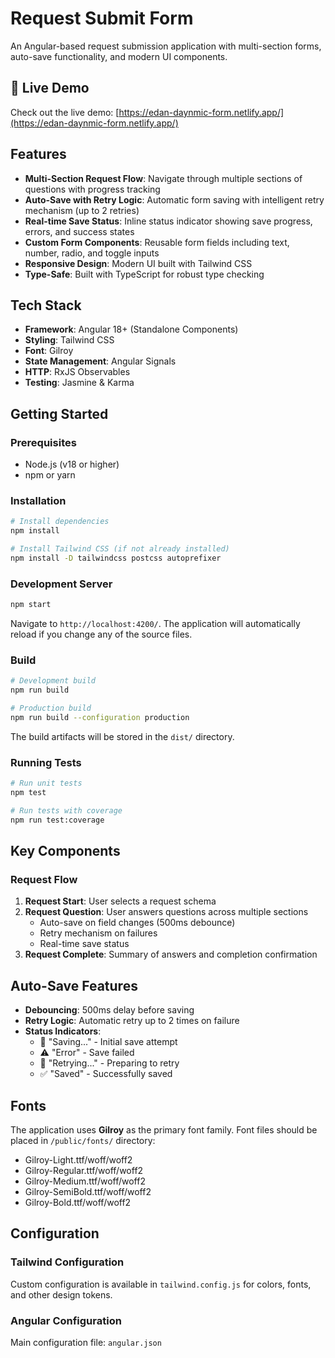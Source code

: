 # Request Submit Form

An Angular-based request submission application with multi-section forms, auto-save functionality, and modern UI components.

## 🚀 Live Demo

Check out the live demo: [https://edan-daynmic-form.netlify.app/](https://edan-daynmic-form.netlify.app/)

## Features

- **Multi-Section Request Flow**: Navigate through multiple sections of questions with progress tracking
- **Auto-Save with Retry Logic**: Automatic form saving with intelligent retry mechanism (up to 2 retries)
- **Real-time Save Status**: Inline status indicator showing save progress, errors, and success states
- **Custom Form Components**: Reusable form fields including text, number, radio, and toggle inputs
- **Responsive Design**: Modern UI built with Tailwind CSS
- **Type-Safe**: Built with TypeScript for robust type checking

## Tech Stack

- **Framework**: Angular 18+ (Standalone Components)
- **Styling**: Tailwind CSS
- **Font**: Gilroy
- **State Management**: Angular Signals
- **HTTP**: RxJS Observables
- **Testing**: Jasmine & Karma

## Getting Started

### Prerequisites

- Node.js (v18 or higher)
- npm or yarn

### Installation

```bash
# Install dependencies
npm install

# Install Tailwind CSS (if not already installed)
npm install -D tailwindcss postcss autoprefixer
```

### Development Server

```bash
npm start
```

Navigate to `http://localhost:4200/`. The application will automatically reload if you change any of the source files.

### Build

```bash
# Development build
npm run build

# Production build
npm run build --configuration production
```

The build artifacts will be stored in the `dist/` directory.

### Running Tests

```bash
# Run unit tests
npm test

# Run tests with coverage
npm run test:coverage
```

## Key Components

### Request Flow

1. **Request Start**: User selects a request schema
2. **Request Question**: User answers questions across multiple sections
   - Auto-save on field changes (500ms debounce)
   - Retry mechanism on failures
   - Real-time save status
3. **Request Complete**: Summary of answers and completion confirmation

## Auto-Save Features

- **Debouncing**: 500ms delay before saving
- **Retry Logic**: Automatic retry up to 2 times on failure
- **Status Indicators**:
  - 🔄 "Saving..." - Initial save attempt
  - ⚠️ "Error" - Save failed
  - 🔄 "Retrying..." - Preparing to retry
  - ✅ "Saved" - Successfully saved

## Fonts

The application uses **Gilroy** as the primary font family. Font files should be placed in `/public/fonts/` directory:

- Gilroy-Light.ttf/woff/woff2
- Gilroy-Regular.ttf/woff/woff2
- Gilroy-Medium.ttf/woff/woff2
- Gilroy-SemiBold.ttf/woff/woff2
- Gilroy-Bold.ttf/woff/woff2

## Configuration

### Tailwind Configuration

Custom configuration is available in `tailwind.config.js` for colors, fonts, and other design tokens.

### Angular Configuration

Main configuration file: `angular.json`
